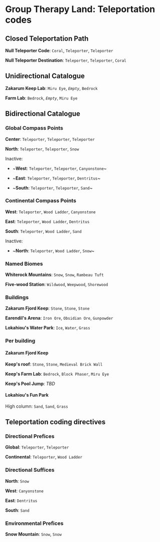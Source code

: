 # Group Therapy Land: Teleportation codes


## Closed Teleportation Path

**Null Teleporter Code**: `Coral`, `Teleporter`, `Teleporter`

**Null Teleporter Destination**: `Teleporter`, `Teleporter`, `Coral`


## Unidirectional Catalogue

**Zakarum Keep Lab**: `Miru Eye`, *`Empty`*, `Bedrock`

**Farm Lab**:  `Bedrock`, *`Empty`*, `Miru Eye`


## Bidirectional Catalogue


### Global Compass Points

**Center**: `Teleporter`, `Teleporter`, `Teleporter`

**North**: `Teleporter`, `Teleporter`, `Snow`

Inactive:

 - ~**West**: `Teleporter`, `Teleporter`, `Canyonstone`~

 - ~**East**: `Teleporter`, `Teleporter`, `Dentritus`~

 - ~**South**: `Teleporter`, `Teleporter`, `Sand`~


### Continental Compass Points

**West**: `Teleporter`, `Wood Ladder`, `Canyonstone`

**East**: `Teleporter`, `Wood Ladder`, `Dentritus`

**South**: `Teleporter`, `Wood Ladder`, `Sand`

Inactive:

 - ~**North**: `Teleporter`, `Wood Ladder`, `Snow`~

 

### Named Biomes

**Whiterock Mountains**: `Snow`, `Snow`, `Rambeau Tuft`

**Five-wood Station**: `Wildwood`, `Weepwood`, `Shorewood`


### Buildings

**Zakarum Fjord Keep**: `Stone`, `Stone`, `Stone`

**Earendil's Arena**: `Iron Ore`, `Obsidian Ore`, `Gunpowder`

**Lokahiou's Water Park**: `Ice`, `Water`, `Grass`



### Per building

#### Zakarum Fjord Keep

**Keep's roof**: `Stone`, `Stone`, `Medieval Brick Wall`

**Keep's Farm Lab**: `Bedrock`, `Block Phaser`, `Miru Eye`

**Keep's Pool Jump**: *TBD*

#### Lokahiou's Fun Park

High column: `Sand`, `Sand`, `Grass`



## Teleportation coding directives

### Directional Prefices

**Global**: `Teleporter`, `Teleporter`

**Continental**: `Teleporter`, `Wood Ladder`

### Directional Suffices

**North**: `Snow`

**West**: `Canyonstone`

**East**: `Dentritus`

**South**: `Sand`

### Environmental Prefices

**Snow Mountain**: `Snow`, `Snow`

